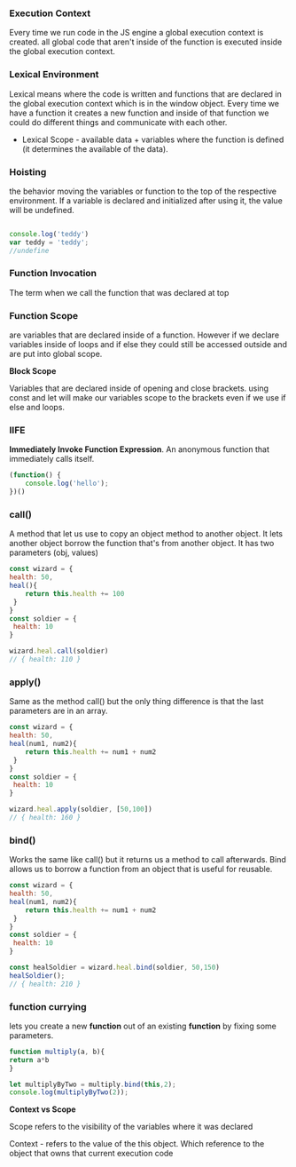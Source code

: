 

### Execution Context

Every time we run code in the JS engine a global execution context is created. all global code that aren't inside of the function is executed inside the global execution context.

### Lexical Environment

Lexical means where the code is written and functions that are declared in the global execution context which is in the window object. Every time we have a function it creates a new function and inside of that function we could do different things and communicate with each other.

- Lexical Scope - available data + variables where the function is defined (it determines the available of the data).

### Hoisting

the behavior moving the variables or function to the top of the respective environment.  If a variable is declared and initialized after using it, the value will be undefined.

```js

console.log('teddy')
var teddy = 'teddy';
//undefine
```



### Function Invocation

The term when we call the function that was declared at top



### Function Scope

are variables that are declared inside of a function. However if we declare variables inside of loops and if else they could still be accessed outside and are put into global scope.

**Block Scope**

Variables that are declared inside of opening and close brackets. using const and let will make our variables scope to the brackets  even if we use if else and loops.

### IIFE

**Immediately Invoke Function Expression**. An anonymous function that immediately calls itself.

```js
(function() {
	console.log('hello');
})()
```

### call()

A method that let us use  to copy an object method to another object. It lets another object borrow the function that's from another object. It has two  parameters (obj, values)

```javascript
const wizard = {	
health: 50,
heal(){
	return this.health += 100
 }
}	
const soldier = {
 health: 10
}

wizard.heal.call(soldier)
// { health: 110 }

```

### apply()

Same as the method call() but the only thing difference is that the last parameters are in an array.

```javascript
const wizard = {	
health: 50,
heal(num1, num2){
	return this.health += num1 + num2
 }
}	
const soldier = {
 health: 10
}

wizard.heal.apply(soldier, [50,100])
// { health: 160 }
```

### bind()

Works the same like call() but it returns us a method to call afterwards. Bind allows us to borrow a function from an object that is useful for reusable.

```javascript
const wizard = {	
health: 50,
heal(num1, num2){
	return this.health += num1 + num2
 }
}	
const soldier = {
 health: 10
}

const healSoldier = wizard.heal.bind(soldier, 50,150)
healSoldier();
// { health: 210 }
```



### function currying

 lets you create a new **function** out of an existing **function** by fixing some parameters.

```javascript
function multiply(a, b){
return a*b
}

let multiplyByTwo = multiply.bind(this,2);
console.log(multiplyByTwo(2));
```



**Context vs Scope**

Scope refers to the visibility of the variables where it was declared 

Context - refers to the value of the this object. Which reference to the object that owns that current execution code